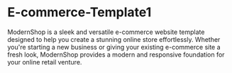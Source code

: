 # E-commerce-Template1
ModernShop is a sleek and versatile e-commerce website template designed to help you create a stunning online store effortlessly. Whether you're starting a new business or giving your existing e-commerce site a fresh look, ModernShop provides a modern and responsive foundation for your online retail venture.
